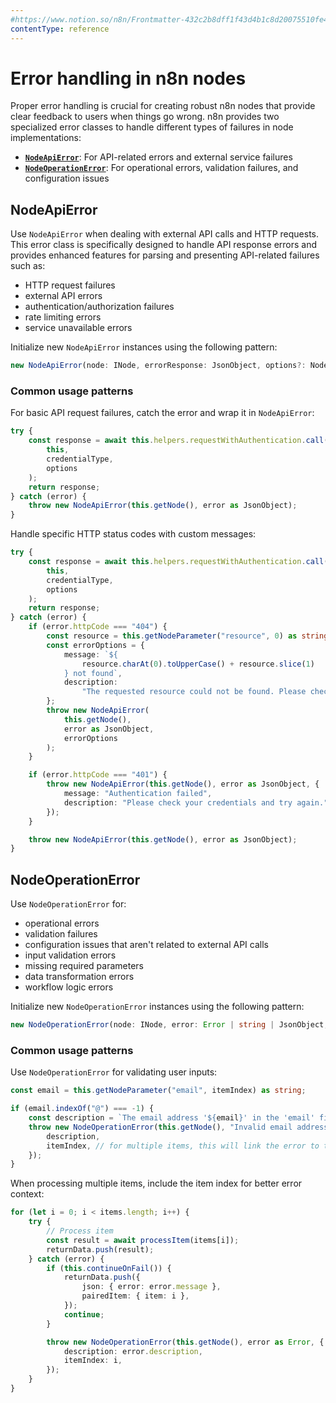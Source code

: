 ```yaml
---
#https://www.notion.so/n8n/Frontmatter-432c2b8dff1f43d4b1c8d20075510fe4
contentType: reference
---
```


# Error handling in n8n nodes

Proper error handling is crucial for creating robust n8n nodes that provide clear feedback to users when things go wrong. n8n provides two specialized error classes to handle different types of failures in node implementations:

- [**`NodeApiError`**](#nodeapierror): For API-related errors and external service failures
- [**`NodeOperationError`**](#nodeoperationerror): For operational errors, validation failures, and configuration issues

## NodeApiError

Use `NodeApiError` when dealing with external API calls and HTTP requests. This error class is specifically designed to handle API response errors and provides enhanced features for parsing and presenting API-related failures such as:

 * HTTP request failures
 * external API errors
 * authentication/authorization failures
 * rate limiting errors
 * service unavailable errors
 
Initialize new `NodeApiError` instances using the following pattern:

```typescript
new NodeApiError(node: INode, errorResponse: JsonObject, options?: NodeApiErrorOptions)
```

### Common usage patterns

For basic API request failures, catch the error and wrap it in `NodeApiError`:

```typescript
try {
	const response = await this.helpers.requestWithAuthentication.call(
		this,
		credentialType,
		options
	);
	return response;
} catch (error) {
	throw new NodeApiError(this.getNode(), error as JsonObject);
}
```

Handle specific HTTP status codes with custom messages:

```typescript
try {
	const response = await this.helpers.requestWithAuthentication.call(
		this,
		credentialType,
		options
	);
	return response;
} catch (error) {
	if (error.httpCode === "404") {
		const resource = this.getNodeParameter("resource", 0) as string;
		const errorOptions = {
			message: `${
				resource.charAt(0).toUpperCase() + resource.slice(1)
			} not found`,
			description:
				"The requested resource could not be found. Please check your input parameters.",
		};
		throw new NodeApiError(
			this.getNode(),
			error as JsonObject,
			errorOptions
		);
	}

	if (error.httpCode === "401") {
		throw new NodeApiError(this.getNode(), error as JsonObject, {
			message: "Authentication failed",
			description: "Please check your credentials and try again.",
		});
	}

	throw new NodeApiError(this.getNode(), error as JsonObject);
}
```

## NodeOperationError

Use `NodeOperationError` for:

 * operational errors
 * validation failures
 * configuration issues that aren't related to external API calls
 * input validation errors
 * missing required parameters
 * data transformation errors
 * workflow logic errors
 
 Initialize new `NodeOperationError` instances using the following pattern:

```typescript
new NodeOperationError(node: INode, error: Error | string | JsonObject, options?: NodeOperationErrorOptions)
```

### Common usage patterns

Use `NodeOperationError` for validating user inputs:

```typescript
const email = this.getNodeParameter("email", itemIndex) as string;

if (email.indexOf("@") === -1) {
	const description = `The email address '${email}' in the 'email' field isn't valid`;
	throw new NodeOperationError(this.getNode(), "Invalid email address", {
		description,
		itemIndex, // for multiple items, this will link the error to the specific item
	});
}
```

When processing multiple items, include the item index for better error context:

```typescript
for (let i = 0; i < items.length; i++) {
	try {
		// Process item
		const result = await processItem(items[i]);
		returnData.push(result);
	} catch (error) {
		if (this.continueOnFail()) {
			returnData.push({
				json: { error: error.message },
				pairedItem: { item: i },
			});
			continue;
		}

		throw new NodeOperationError(this.getNode(), error as Error, {
			description: error.description,
			itemIndex: i,
		});
	}
}
```
